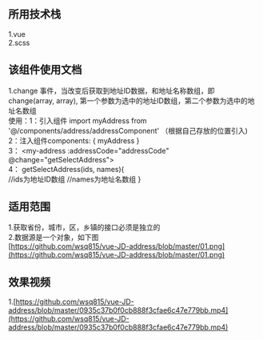 ## 所用技术栈
1.vue <br />
2.scss

## 该组件使用文档
1.change 事件，当改变后获取到地址ID数据，和地址名称数组，即change(array, array), 第一个参数为选中的地址ID数组，第二个参数为选中的地址名数组<br />
使用：1：引入组件 import myAddress  from '@/components/address/addressComponent' （根据自己存放的位置引入)<br />
2：注入组件components: { myAddress } <br />
3： <my-address :addressCode="addressCode" @change="getSelectAddress"></my-address> <br />
4： getSelectAddress(ids, names){ <br />
       //ids为地址ID数组
       //names为地址名数组
    }<br />
 

## 适用范围
1.获取省份，城市，区，乡镇的接口必须是独立的 <br />
2.数据源是一个对象，如下图<br/>
[https://github.com/wsq815/vue-JD-address/blob/master/01.png](https://github.com/wsq815/vue-JD-address/blob/master/01.png)<br />

## 效果视频
1.[https://github.com/wsq815/vue-JD-address/blob/master/0935c37b0f0cb888f3cfae6c47e779bb.mp4](https://github.com/wsq815/vue-JD-address/blob/master/0935c37b0f0cb888f3cfae6c47e779bb.mp4)
